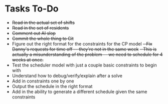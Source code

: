 # Tasks To-Do

- ~~Read in the actual set of shifts~~
- ~~Read in the set of residents~~
- ~~Comment out AI slop~~
- ~~Commit the whole thing to Git~~
- Figure out the right format for the constraints for the CP model
~~- Fix Danny's requests for time off -- they're not in the same week~~
  ~~- This is actually a misunderstanding of the problem -- we need to schedule for 4 weeks at once.~~
- Test the scheduler model with just a couple basic constraints to begin with
- Understand how to debug/verify/explain after a solve
- Add in constraints one by one
- Output the schedule in the right format
- Add in the ability to generate a different schedule given the same constraints